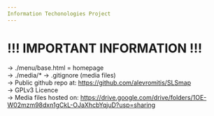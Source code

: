 ```yaml
---
Information Techonologies Project
---
```

!!! IMPORTANT INFORMATION !!!  
===
  -> ./menu/base.html = homepage  
  -> ./media/* -> .gitignore (media files)  
  -> Public github repo at: https://github.com/alevromitis/SLSmap  
  -> GPLv3 Licence  
  -> Media files hosted on: https://drive.google.com/drive/folders/1OE-W02mzm98dxn1gCkL-OJaXhcbYqjuD?usp=sharing    
  

